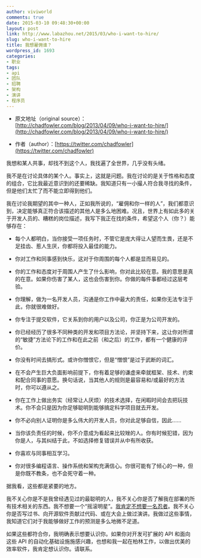```yaml
---
author: viviworld
comments: true
date: 2015-03-10 09:48:30+00:00
layout: post
link: http://www.labazhou.net/2015/03/who-i-want-to-hire/
slug: who-i-want-to-hire
title: 我想雇佣谁？
wordpress_id: 1693
categories:
- 职业
tags:
- api
- 团队
- 招聘
- 架构
- 演讲
- 程序员
---
```



	
  * 原文地址（original source）：[http://chadfowler.com/blog/2013/04/09/who-i-want-to-hire/](http://chadfowler.com/blog/2013/04/09/who-i-want-to-hire/)

	
  * 作者（author）：[https://twitter.com/chadfowler](https://twitter.com/chadfowler)


我想和某人共事，却找不到这个人，我找遍了全世界，几乎没有头绪。

我不是在讨论具体的某个人。事实上，这就是问题。我在讨论的是关于性格和态度的组合，它比我最近意识到的还要稀缺。我知道只有一小撮人符合我寻找的条件，但是他们太忙了而不能立即得到他们。

我在讨论我期望的其中一种人，正如我所说的，“雇佣和你一样的人”，我们都意识到，决定能够真正符合该描述的其他人是多么地困难。况且，世界上有如此多的关于开发人员的、糟糕的岗位描述，我写下我正在找的条件，希望这个人（你？）能够存在：

	
  * 每个人都明白，当你接受一项任务时，不管它是庞大得让人望而生畏，还是不足挂齿、惹人生厌，你都将投入最佳的能力。

	
  * 你对工作和同事感到快乐，这对于你周围的每个人都是显而易见的。

	
  * 你的工作和态度对于周围人产生了什么影响，你对此比较在意。我的意思是真的在意。如果你伤害了某人，这也会伤害到你。你做的每件事都经过这层考验。

	
  * 你理解，做为一名开发人员，沟通是你工作中最大的责任，如果你无法专注于此，你就很难做好。

	
  * 你专注于提交软件，它关系到你的用户以及公司，你正是为公司开发的。

	
  * 你已经经历了很多不同种类的开发和项目方法论，并坚持下来，这让你对所谓的“敏捷”方法论下的工作和在此之前（和之后）的工作，都有一个健康的评价。

	
  * 你没有时间去搞形式。或许你憎恨它，但是“憎恨”是过于武断的词汇。

	
  * 在不会产生巨大负面影响前提下，你有着足够的谦虚来牵就框架、技术、约束和配合同事的意愿。换句话说，当其他人的规则是最容易和/或最好的方法时，你可以遵从之。

	
  * 你在工作上做出务实（经常让人厌烦）的技术选择，在闲暇时间会去把玩技术。你不会只是因为你足够聪明到能够搞定科学项目就去开发。

	
  * 你不必向别人证明你是多么伟大的开发人员，你对此足够自信，因此……

	
  * 当你该负责任的时候，你不介意成为看起来比较矬的人。你有时候犯错，因为你是人，与其纠结于此，不如选择修复错误并从中有所收获。

	
  * 你喜欢与同事相互学习。

	
  * 你对很多编程语言、操作系统和架构充满信心。你很可能有了倾心的一种，但是你既不教条，也不会死守着一种。


据我看，这些都是紧要的地方。

我不关心你是不是我曾经遇见过的最聪明的人，我不关心你是否了解我在部署的所有技术相关的东西。我不想要一个“摇滚明星”。[我肯定不想要一名忍者](http://www.labazhou.net/2015/01/product-managers-guide-shipping-happiness/)。我不关心你是否写过书、向开源软件贡献过代码、或在大会上做过演讲。我做过这些事情，我知道它们对于我能够做好工作的预测是多么地微不足道。

如果这些都符合你，我明确表示想要认识你。如果你对开发可扩展的 API 和面向这些 API 的自动化基础设施施感兴趣，也想和我一起在柏林工作，以做出优美的效率软件，我肯定想认识你。请联系。
